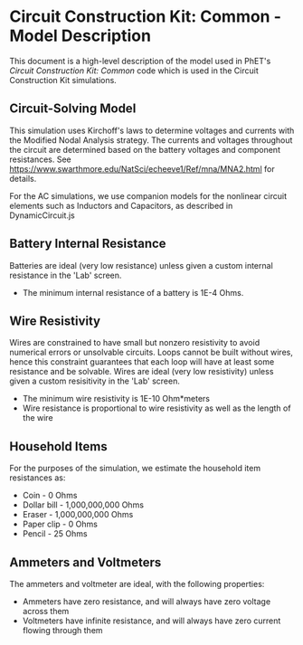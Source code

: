# Circuit Construction Kit: Common - Model Description

This document is a high-level description of the model used in PhET's _Circuit Construction Kit: Common_ code which is
used in the Circuit Construction Kit simulations.

## Circuit-Solving Model

This simulation uses Kirchoff's laws to determine voltages and currents with the Modified Nodal Analysis strategy. The
currents and voltages throughout the circuit are determined based on the battery voltages and component resistances. See
https://www.swarthmore.edu/NatSci/echeeve1/Ref/mna/MNA2.html for details.

For the AC simulations, we use companion models for the nonlinear circuit elements such as Inductors and Capacitors, as
described in DynamicCircuit.js

## Battery Internal Resistance

Batteries are ideal (very low resistance) unless given a custom internal resistance in the 'Lab' screen.

* The minimum internal resistance of a battery is 1E-4 Ohms.

## Wire Resistivity

Wires are constrained to have small but nonzero resistivity to avoid numerical errors or unsolvable circuits. Loops
cannot be built without wires, hence this constraint guarantees that each loop will have at least some resistance and be
solvable. Wires are ideal (very low resistivity) unless given a custom resisitivity in the 'Lab' screen.

* The minimum wire resistivity is 1E-10 Ohm*meters
* Wire resistance is proportional to wire resistivity as well as the length of the wire

## Household Items

For the purposes of the simulation, we estimate the household item resistances as:

* Coin - 0 Ohms
* Dollar bill - 1,000,000,000 Ohms
* Eraser - 1,000,000,000 Ohms
* Paper clip - 0 Ohms
* Pencil - 25 Ohms

## Ammeters and Voltmeters

The ammeters and voltmeter are ideal, with the following properties:

* Ammeters have zero resistance, and will always have zero voltage across them
* Voltmeters have infinite resistance, and will always have zero current flowing through them